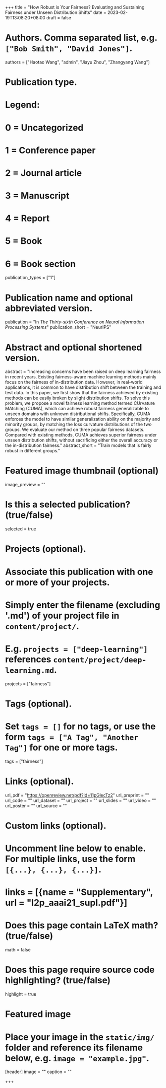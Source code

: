 +++
title = "How Robust is Your Fairness? Evaluating and Sustaining Fairness under Unseen Distribution Shifts"
date = 2023-02-19T13:08:20+08:00
draft = false

# Authors. Comma separated list, e.g. `["Bob Smith", "David Jones"]`.
authors = ["Haotao Wang", "admin", "Jiayu Zhou", "Zhangyang Wang"]

# Publication type.
# Legend:
# 0 = Uncategorized
# 1 = Conference paper
# 2 = Journal article
# 3 = Manuscript
# 4 = Report
# 5 = Book
# 6 = Book section
publication_types = ["1"]

# Publication name and optional abbreviated version.
publication = "In *The Thirty-sixth Conference on Neural Information Processing Systems*"
publication_short = "NeurIPS"

# Abstract and optional shortened version.
abstract = "Increasing concerns have been raised on deep learning fairness in recent years. Existing fairness-aware machine learning methods mainly focus on the fairness of in-distribution data. However, in real-world applications, it is common to have distribution shift between the training and test data. In this paper, we first show that the fairness achieved by existing methods can be easily broken by slight distribution shifts. To solve this problem, we propose a novel fairness learning method termed CUrvature MAtching (CUMA), which can achieve robust fairness generalizable to unseen domains with unknown distributional shifts. Specifically, CUMA enforces the model to have similar generalization ability on the majority and minority groups, by matching the loss curvature distributions of the two groups. We evaluate our method on three popular fairness datasets. Compared with existing methods, CUMA achieves superior fairness under unseen distribution shifts, without sacrificing either the overall accuracy or the in-distribution fairness."
abstract_short = "Train models that is fairly robust in different groups."

# Featured image thumbnail (optional)
image_preview = ""

# Is this a selected publication? (true/false)
selected = true

# Projects (optional).
#   Associate this publication with one or more of your projects.
#   Simply enter the filename (excluding '.md') of your project file in `content/project/`.
#   E.g. `projects = ["deep-learning"]` references `content/project/deep-learning.md`.
projects = ["fairness"]

# Tags (optional).
#   Set `tags = []` for no tags, or use the form `tags = ["A Tag", "Another Tag"]` for one or more tags.
tags = ["fairness"]

# Links (optional).
url_pdf = "https://openreview.net/pdf?id=11pGlecTz2"
url_preprint = ""
url_code = ""
url_dataset = ""
url_project = ""
url_slides = ""
url_video = ""
url_poster = ""
url_source = ""

# Custom links (optional).
#   Uncomment line below to enable. For multiple links, use the form `[{...}, {...}, {...}]`.
# links = [{name = "Supplementary", url = "l2p_aaai21_supl.pdf"}]

# Does this page contain LaTeX math? (true/false)
math = false

# Does this page require source code highlighting? (true/false)
highlight = true

# Featured image
# Place your image in the `static/img/` folder and reference its filename below, e.g. `image = "example.jpg"`.
[header]
image = ""
caption = ""

+++
